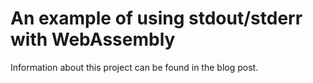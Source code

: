 # An example of using stdout/stderr with WebAssembly

Information about this project can be found in the blog post.
